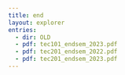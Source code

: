 ```yaml
---
title: end
layout: explorer
entries:
  - dir: OLD
  - pdf: tec101_endsem_2023.pdf
  - pdf: tec201_endsem_2022.pdf
  - pdf: tec201_endsem_2023.pdf
---
```

